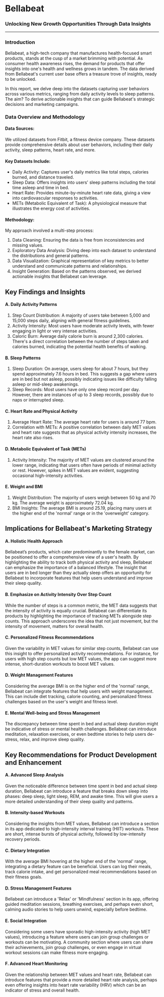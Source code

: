 # Bellabeat 
### Unlocking New Growth Opportunities Through Data Insights
---
### Introduction
Bellabeat, a high-tech company that manufactures health-focused smart products, stands at the cusp of a market brimming with potential. As consumer health awareness rises, the demand for products that offer insights into one's health and wellness grows in tandem. The data derived from Bellabeat's current user base offers a treasure trove of insights, ready to be unlocked.

In this report, we delve deep into the datasets capturing user behaviors across various metrics, ranging from daily activity levels to sleep patterns. The aim? To derive actionable insights that can guide Bellabeat's strategic decisions and marketing campaigns.

### Data Overview and Methodology

#### Data Sources:
We utilized datasets from Fitbit, a fitness device company. These datasets provide comprehensive details about user behaviors, including their daily activity, sleep patterns, heart rate, and more.

#### Key Datasets Include:

* Daily Activity: Captures user's daily metrics like total steps, calories burned, and distance traveled.
* Sleep Data: Offers insights into users' sleep patterns including the total time asleep and time in bed.
* Heart Rate: Provides minute-by-minute heart rate data, giving a view into cardiovascular responses to activities.
* METs (Metabolic Equivalent of Task): A physiological measure that illustrates the energy cost of activities.

#### Methodology:
My approach involved a multi-step process:

1. Data Cleaning: Ensuring the data is free from inconsistencies and missing values.
2. Exploratory Data Analysis: Diving deep into each dataset to understand the distributions and general patterns.
3. Data Visualization: Graphical representation of key metrics to better understand and communicate patterns and relationships.
4. Insight Generation: Based on the patterns observed, we derived actionable insights that Bellabeat can leverage.

## Key Findings and Insights

#### A. Daily Activity Patterns

1. Step Count Distribution: A majority of users take between 5,000 and 15,000 steps daily, aligning with general fitness guidelines.
2. Activity Intensity: Most users have moderate activity levels, with fewer engaging in light or very intense activities.
3. Caloric Burn: Average daily calorie burn is around 2,300 calories. There's a direct correlation between the number of steps taken and calories burned, indicating the potential health benefits of walking.

#### B. Sleep Patterns

1. Sleep Duration: On average, users sleep for about 7 hours, but they spend approximately 7.6 hours in bed. This suggests a gap where users are in bed but not asleep, possibly indicating issues like difficulty falling asleep or mid-sleep awakenings.
2. Sleep Records: Most users have only one sleep record per day. However, there are instances of up to 3 sleep records, possibly due to naps or interrupted sleep.

#### C. Heart Rate and Physical Activity

1. Average Heart Rate: The average heart rate for users is around 77 bpm.
2. Correlation with METs: A positive correlation between daily MET values and heart rate suggests that as physical activity intensity increases, the heart rate also rises.

#### D. Metabolic Equivalent of Task (METs)

1. Activity Intensity: The majority of MET values are clustered around the lower range, indicating that users often have periods of minimal activity or rest. However, spikes in MET values are evident, suggesting occasional high-intensity activities.

#### E. Weight and BMI

1. Weight Distribution: The majority of users weigh between 50 kg and 70 kg. The average weight is approximately 72.04 kg.
2. BMI Insights: The average BMI is around 25.19, placing many users at the higher end of the 'normal' range or in the 'overweight' category.

## Implications for Bellabeat's Marketing Strategy

#### A. Holistic Health Approach

Bellabeat’s products, which cater predominantly to the female market, can be positioned to offer a comprehensive view of a user's health. By highlighting the ability to track both physical activity and sleep, Bellabeat can emphasize the importance of a balanced lifestyle. The insight that users are in bed longer than they actually sleep offers an opportunity for Bellabeat to incorporate features that help users understand and improve their sleep quality.

#### B. Emphasize on Activity Intensity Over Step Count

While the number of steps is a common metric, the MET data suggests that the intensity of activity is equally crucial. Bellabeat can differentiate its products by highlighting the importance of tracking METs alongside step counts. This approach underscores the idea that not just movement, but the intensity of movement, matters for overall health.

#### C. Personalized Fitness Recommendations

Given the variability in MET values for similar step counts, Bellabeat can use this insight to offer personalized activity recommendations. For instance, for users with high step counts but low MET values, the app can suggest more intense, short-duration workouts to boost MET values.

#### D. Weight Management Features

Considering the average BMI is on the higher end of the 'normal' range, Bellabeat can integrate features that help users with weight management. This can include diet tracking, calorie counting, and personalized fitness challenges based on the user's weight and fitness level.

#### E. Mental Well-being and Stress Management

The discrepancy between time spent in bed and actual sleep duration might be indicative of stress or mental health challenges. Bellabeat can introduce meditation, relaxation exercises, or even bedtime stories to help users de-stress, relax, and improve sleep quality.

## Key Recommendations for Product Development and Enhancement

#### A. Advanced Sleep Analysis

Given the noticeable difference between time spent in bed and actual sleep duration, Bellabeat can introduce a feature that breaks down sleep into phases: deep sleep, light sleep, REM, and awake time. This will give users a more detailed understanding of their sleep quality and patterns.

#### B. Intensity-based Workouts

Considering the insights from MET values, Bellabeat can introduce a section in its app dedicated to high-intensity interval training (HIIT) workouts. These are short, intense bursts of physical activity, followed by low-intensity recovery periods.

#### C. Dietary Integration

With the average BMI hovering at the higher end of the 'normal' range, integrating a dietary feature can be beneficial. Users can log their meals, track calorie intake, and get personalized meal recommendations based on their fitness goals.

#### D. Stress Management Features

Bellabeat can introduce a 'Relax' or 'Mindfulness' section in its app, offering guided meditation sessions, breathing exercises, and perhaps even short, calming audio stories to help users unwind, especially before bedtime.

#### E. Social Integration

Considering some users have sporadic high-intensity activity (high MET values), introducing a feature where users can join group challenges or workouts can be motivating. A community section where users can share their achievements, join group challenges, or even engage in virtual workout sessions can make fitness more engaging.

#### F. Advanced Heart Monitoring

Given the relationship between MET values and heart rate, Bellabeat can introduce features that provide a more detailed heart rate analysis, perhaps even offering insights into heart rate variability (HRV) which can be an indicator of stress and overall health.

